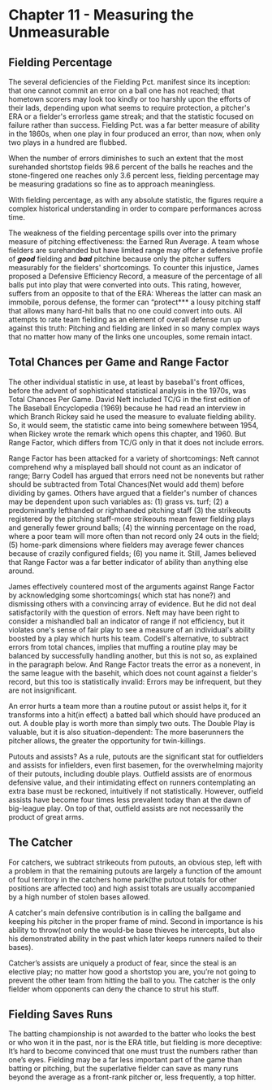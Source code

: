 # Chapter 11 - Measuring the Unmeasurable

## Fielding Percentage

The several deficiencies of the Fielding Pct. manifest since its inception: that one cannot commit an error on a ball one has not reached; that hometown scorers may look too kindly or too harshly upon the efforts of their lads, depending upon what seems to require protection, a pitcher's ERA or a fielder's errorless game streak; and that the statistic focused on failure rather than success.  Fielding Pct. was a far better measure of ability in the 1860s, when one play in four produced an error, than now, when only two plays in a hundred are flubbed.

When the number of errors diminishes to such an extent that the most surehanded shortstop fields 98.6 percent of the balls he reaches and the stone-fingered one reaches only 3.6 percent less, fielding percentage may be measuring gradations so fine as to approach meaningless.

With fielding percentage, as with any absolute statistic, the figures require a complex historical understanding in order to compare performances across time.

The weakness of the fielding percentage spills over into the primary measure of pitching effectiveness: the Earned Run Average. A team whose fielders are surehanded but have limited range may offer a defensive profile of ***good*** fielding and ***bad*** pitchine because only the pitcher suffers measurably for the fielders' shortcomings. To counter this injustice, James proposed a Defensive Efficiency Record, a measure of the percentage of all balls put into play that were converted into outs. This rating, however, suffers from an opposite to that of the ERA: Whereas the latter can mask an immobile, porous defense, the former can “protect*** a lousy pitching staff that allows many hard-hit balls that no one could convert into outs. All attempts to rate team fielding as an element of overall defense run up against this truth: Pitching and fielding are linked in so many complex ways that no matter how many of the links one uncouples, some remain intact.

## Total Chances per Game and Range Factor

The other individual statistic in use, at least by baseball's front offices, before the advent of sophisticated statistical analysis in the 1970s, was Total Chances Per Game. David Neft included TC/G in the first edition of The Baseball Encyclopedia  (1969) because he had read an interview in which Branch Rickey said he used the measure to evaluate fielding ability. So, it would seem, the statistic came into being somewhere between 1954, when Rickey wrote the remark which opens this chapter, and 1960. But Range Factor, which differs from TC/G only in that it does not include errors.

Range Factor has been attacked for a variety of shortcomings: Neft cannot comprehend why a misplayed ball should not count as an indicator of range; Barry Codell has argued that errors need not be nonevents but rather should be subtracted from Total Chances(Net would add them) before dividing by games. Others have argued that a fielder's number of chances may be dependent upon such variables as: (1) grass vs. turf; (2) a predominantly lefthanded or righthanded pitching staff (3) the strikeouts registered by the pitching staff-more strikeouts mean fewer fielding plays and generally fewer ground balls; (4) the winning percentage on the road, where a poor team will more often than not record only 24 outs in the field; (5) home-park dimensions where fielders may average fewer chances because of crazily configured fields; (6) you name it. Still, James believed that Range Factor was a far better indicator of ability than anything else around.

James effectively countered most of the arguments against Range Factor by acknowledging some shortcomings( which stat has none?) and dismissing others with a convincing array of evidence. But he did not deal satisfạctorily with the question of errors. Neft may have been right to consider a mishandled ball an indicator of range if not efficiency, but it violates one's sense of fair play to see a measure of an individual's ability boosted by a play which hurts his team. Codell's alternative, to subtract errors from total chances, implies that muffing a routine play may be balanced by successfully handling another, but this is not so, as explained in the paragraph below. And Range Factor treats the error as a nonevent, in the same league with the basehit, which does not count against a fielder's record, but this too is statistically invalid: Errors may be infrequent, but they are not insignificant.

An error hurts a team more than a routine putout or assist helps it, for it transforms into a hit(in effect) a batted ball which should have produced an out. A double play is worth more than simply two outs. The Double Play is valuable, but it is also situation-dependent: The more baserunners the pitcher allows, the greater the opportunity for twin-killings.

Putouts and assists? As a rule, putouts are the significant stat for outfielders and assists for infielders, even first basemen, for the overwhelming majority of their putouts, including double plays. Outfield assists are of enormous defensive value, and their intimidating effect on runners contemplating an extra base must be reckoned, intuitively if not statistically. However, outfield assists have become four times less prevalent today than at the dawn of big-league play. On top of that, outfield assists are not necessarily the product of great arms.

## The Catcher

For catchers, we subtract strikeouts from putouts, an obvious step, left with a problem in that the remaining putouts are largely a function of the amount of foul territory in the catchers home park(the putout totals for other positions are affected too) and high assist totals are usually accompanied by a high number of stolen bases allowed.

A catcher's main defensive contribution is in calling the ballgame and keeping his pitcher in the proper frame of mind. Second in importance is his ability to throw(not only the would-be base thieves he intercepts, but also his demonstrated ability in the past which later keeps runners nailed to their bases).

Catcher’s assists are uniquely a product of fear, since the steal is an elective play; no matter how good a shortstop you are, you’re not going to prevent the other team from hitting the ball to you. The catcher is the only fielder whom opponents can deny the chance to strut his stuff.

## Fielding Saves Runs

The batting championship is not awarded to the batter who looks the best or who won it in the past, nor is the ERA title, but fielding is more deceptive: It’s hard to become convinced that one must trust the numbers rather than one’s eyes. Fielding may be a far less important part of the game than batting or pitching, but the superlative fielder can save as many runs beyond the average as a front-rank pitcher or, less frequently, a top hitter.
